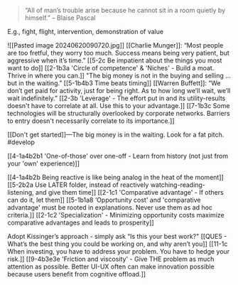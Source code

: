 > “All of man’s trouble arise because he cannot sit in a room quietly by himself.” – Blaise Pascal

E.g., fight, flight, intervention, demonstration of value

![[Pasted image 20240620090720.jpg]]
[[Charlie Munger]]:
	“Most people are too fretful, they worry too much. Success means being very patient, but aggressive when it’s time.”
		[[5-2c Be impatient about the things you most want to do]]
		[[2-1b3a 'Circle of competence' & 'Niches' - Build a moat. Thrive in where you can.]]
	"The big money is not in the buying and selling … but in the waiting.”
		[[5-1b4b3 Time beats timing]]
[[Warren Buffett]]:
	“We don’t get paid for activity, just for being right. As to how long we’ll wait, we’ll wait indefinitely.”
		[[2-3b 'Leverage' - The effort put in and its utility-results doesn't have to correlate at all. Use this to your advantage.]]
			[[7-1b3c Some technologies will be structurally overlooked by corporate networks. Barriers to entry doesn't necessarily correlate to its importance.]]

[[Don't get started]]—The big money is in the waiting. Look for a fat pitch. #develop 

[[4-1a4b2b1 'One-of-those' over one-off - Learn from history (not just from your 'own' experience)]]

[[4-1a4b2b Being reactive is like being analog in the heat of the moment]]
	[[5-2b2a Use LATER folder, instead of reactively watching-reading-listening, and give them time]]
		[[2-1c1 'Comparative advantage' - If others can do it, let them]]
			[[5-1b1a8 ‘Opportunity cost' and 'comparative advantage' must be rooted in explanations. Never use them as ad hoc criteria.]]
				[[2-1c2 'Specialization' - Minimizing opportunity costs maximize comparative advantages and leads to prosperity]]

Adopt Kissinger’s approach - simply ask “Is this your best work?"
	[[QUE5 - What’s the best thing you could be working on, and why aren’t you]]
		[[11-1c When investing, you have to address your problem. You have to hedge your risk.]]
			[[9-4b3e3e 'Friction and viscosity' - Give THE problem as much attention as possible. Better UI-UX often can make innovation possible because users benefit from cognitive offload.]]